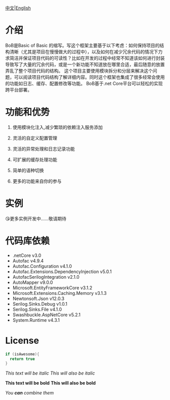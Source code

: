 [中文](Document/zh_cn/Main.md)|[English](Document/en_us/Main.md)

# 介绍
BoB是Basic of Basic 的缩写。写这个框架主要基于以下考虑：如何保持项目的结构清晰（尤其是项目在慢慢做大的过程中），以及如何在减少冗余代码的情况下力求简洁并保证项目代码的可读性？比如在开发的过程中经常不知道该如何进行封装导致写了大量的冗余代码，或是一个新功能不知道放在哪里合适，最后随意的放置弄乱了整个项目代码的结构。
这个项目主要使用模块拆分和分层来解决这个问题，可以阅读项目代码结构了解详细内容。同时这个框架也集成了很多经常会使用的功能如日志、缓存、配置修改等功能。
BoB基于.net Core平台可以轻松的实现跨平台部署。



# 功能和优势
1. 使用模块化注入,减少繁琐的依赖注入服务添加
    
    
2. 灵活的自定义配置管理


3. 灵活的异常处理和日志记录功能


4. 可扩展的缓存处理功能


5. 简单的语种切换


6. 更多的功能来自你的参与


# 实例


:kissing_heart:更多实例开发中……敬请期待




# 代码库依赖
* .netCore v3.0
* Autofac v4.9.4
* Autofac.Configuration v4.1.0
* Autofac.Extensions.DependencyInjection v5.0.1
* AutofacSerilogIntegration v2.1.0
* AutoMapper v9.0.0
* Microsoft.EntityFrameworkCore v3.1.2
* Microsoft.Extensions.Caching.Memory v3.1.3
* Newtonsoft.Json v12.0.3
* Serilog.Sinks.Debug v1.0.1
* Serilog.Sinks.File v4.1.0
* Swashbuckle.AspNetCore v5.2.1
* System.Runtime v4.3.1


# License

```C#
if (isAwesome){
  return true
}
```

*This text will be italic*
_This will also be italic_

**This text will be bold**
__This will also be bold__

_You **can** combine them_
